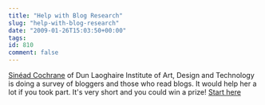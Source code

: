 ```yaml
---
title: "Help with Blog Research"
slug: "help-with-blog-research"
date: "2009-01-26T15:03:50+00:00"
tags:
id: 810
comment: false
---
```


[Sinéad Cochrane](http://www.sineadcochrane.com/) of Dun Laoghaire Institute of Art, Design and Technology is doing a survey of bloggers and those who read blogs. It would help her a lot if you took part. It's very short and you could win a prize! [Start here](http://www.surveymonkey.com/s.aspx?sm=5ysxY7oTgWDQoBpeiB4djQ_3d_3d)
